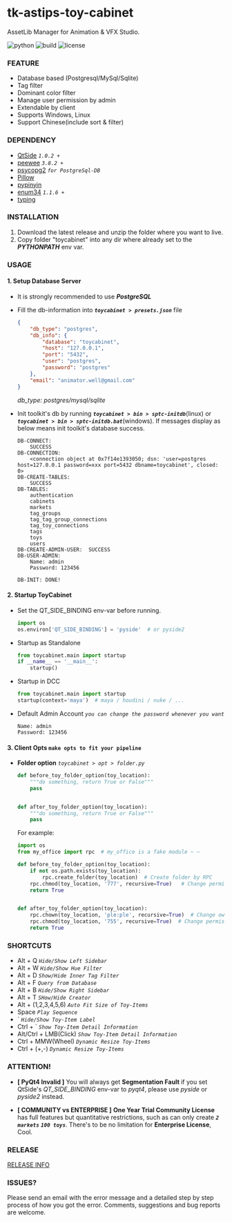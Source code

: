 # tk-astips-toy-cabinet
AssetLib Manager for Animation & VFX Studio.

![python](https://img.shields.io/badge/Python-2.7-blue.svg)
![build](https://img.shields.io/badge/Cython-0.29-blue.svg)
![license](https://img.shields.io/badge/License-MIT-darkgreen.svg)


### FEATURE
* Database based (Postgresql/MySql/Sqlite)
* Tag filter
* Dominant color filter
* Manage user permission by admin
* Extendable by client
* Supports Windows, Linux
* Support Chinese(include sort & filter)


### DEPENDENCY
* [QtSide](https://github.com/astips/QtSide) _`1.0.2 +`_
* [peewee](https://github.com/coleifer/peewee) _`3.8.2 +`_
* [psycopg2](https://github.com/psycopg/psycopg2) _`for PostgreSql-DB`_
* [Pillow](https://github.com/python-pillow/Pillow)
* [pypinyin](https://github.com/mozillazg/python-pinyin)
* [enum34](https://pypi.org/project/enum34) _`1.1.6 +`_
* [typing](https://github.com/python/typing)


### INSTALLATION
1. Download the latest release and unzip the folder where you want to live.
2. Copy folder "toycabinet" into any dir where already set to the **_PYTHONPATH_** env var.


### USAGE

#### 1. Setup Database Server
* It is strongly recommended to use **_PostgreSQL_**

* Fill the db-information into **_`toycabinet > presets.json`_** file
    ```json
    {
        "db_type": "postgres",
        "db_info": {
            "database": "toycabinet",
            "host": "127.0.0.1",
            "port": "5432",
            "user": "postgres",
            "password": "postgres"
        },
        "email": "animator.well@gmail.com"
    }
    ```
    _db_type: postgres/mysql/sqlite_

* Init toolkit's db by running **_`toycabinet > bin > sptc-initdb`_**(linux) or 
**_`toycabinet > bin > sptc-initdb.bat`_**(windows). If messages display as below means
    init toolkit's database success.
    ```
    DB-CONNECT:  
        SUCCESS
    DB-CONNECTION: 
        <connection object at 0x7f14e1393050; dsn: 'user=postgres host=127.0.0.1 password=xxx port=5432 dbname=toycabinet', closed: 0>
    DB-CREATE-TABLES:  
        SUCCESS
    DB-TABLES:
        authentication
        cabinets
        markets
        tag_groups
        tag_tag_group_connections
        tag_toy_connections
        tags
        toys
        users
    DB-CREATE-ADMIN-USER:  SUCCESS
    DB-USER-ADMIN:
        Name: admin
        Password: 123456
    
    DB-INIT: DONE!
    ```


#### 2. Startup ToyCabinet

* Set the QT_SIDE_BINDING env-var before running.

    ```python
    import os
    os.environ['QT_SIDE_BINDING'] = 'pyside'  # or pyside2
    ```
    
* Startup as Standalone
    ```python
    from toycabinet.main import startup
    if __name__ == '__main__':
        startup()
    ```

* Startup in DCC
    ```python
    from toycabinet.main import startup
    startup(context='maya')  # maya / houdini / nuke / ...
    ```

* Default Admin Account _`you can change the password whenever you want`_
    ```text
    Name: admin
    Password: 123456
    ```
    
    
#### 3. Client Opts `make opts to fit your pipeline`

* **Folder option** _`toycabinet > opt > folder.py`_

    ```python    
    def before_toy_folder_option(toy_location):
        """do something, return True or False"""
        pass
    
  
    def after_toy_folder_option(toy_location):
        """do something, return True or False"""
        pass
    ```

    For example:
    ```python
    import os
    from my_office import rpc  # my_office is a fake module ~ ~
    
    def before_toy_folder_option(toy_location):
        if not os.path.exists(toy_location):
            rpc.create_folder(toy_location)  # Create folder by RPC
        rpc.chmod(toy_location, '777', recursive=True)   # Change permission mode by RPC
        return True
    
    
    def after_toy_folder_option(toy_location):
        rpc.chown(toy_location, 'ple:ple', recursive=True)  # Change owner by RPC
        rpc.chmod(toy_location, '755', recursive=True)  # Change permission mode by RPC
        return True
    ```
    
### SHORTCUTS
* Alt + Q _`Hide/Show Left Sidebar`_
* Alt + W _`Hide/Show Hue Filter`_
* Alt + D _`Show/Hide Inner Tag Filter`_
* Alt + F _`Query from Database`_
* Alt + B _`Hide/Show Right Sidebar`_
* Alt + T _`SHow/Hide Creator`_
* Alt + (1,2,3,4,5,6) _`Auto Fit Size of Toy-Items`_
* Space _`Play Sequence`_
* \` _`Hide/Show Toy-Item Label`_
* Ctrl + \` _`Show Toy-Item Detail Information`_
* Alt/Ctrl + LMB(Click) _`Show Toy-Item Detail Information`_
* Ctrl + MMW(Wheel) _`Dynamic Resize Toy-Items`_
* Ctrl + (+,-) _`Dynamic Resize Toy-Items`_


### ATTENTION!
* **[ PyQt4 Invalid ]** 
You will always get **Segmentation Fault** if you set QtSide's _QT_SIDE_BINDING_ env-var to _pyqt4_, 
please use _pyside_ or _pyside2_ instead.

* **[ COMMUNITY vs ENTERPRISE ]**
**One Year Trial Community License**  has full features but quantitative restrictions, 
such as can only create _**`2 markets`**_ **_`100 toys`_**.
There's to be no limitation for **Enterprise License**, Cool.


### RELEASE
[RELEASE INFO](RELEASE.md)


### ISSUES?
Please send an email with the error message and a detailed step by step process of how you got the error. Comments, 
suggestions and bug reports are welcome.
